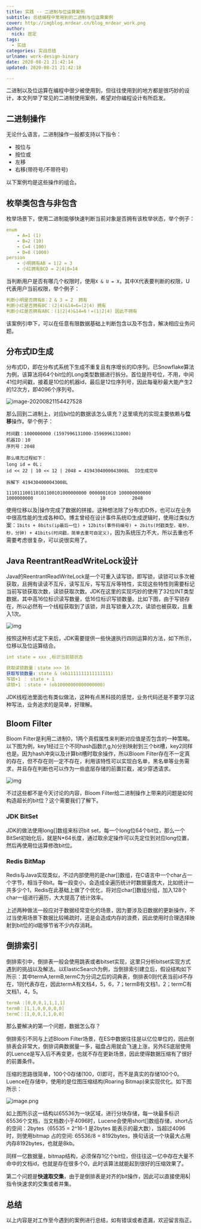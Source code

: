 ```yaml
---
title: 实践 -- 二进制与位运算案例
subtitle: 总结编程中常用到的二进制与位运算案例
cover: http://imgblog.mrdear.cn/blog_mrdear_work.png
author: 
  nick: 屈定
tags:
  - 实战
categories: 实战总结
urlname: work-design-binary
date: 2020-08-21 21:42:14
updated: 2020-08-21 21:42:18

---
```


二进制以及位运算在编程中很少被使用到，但往往使用到的地方都是很巧妙的设计，本文列举了常见的二进制使用案例，希望对你编程设计有所启发。

## 二进制操作

无论什么语言，二进制操作一般都支持以下指令：

- 按位与
- 按位或
- 左移
- 右移(带符号/不带符号)

以下案例均是这些操作的组合。

## 枚举类包含与非包含

枚举场景下，使用二进制能够快速判断当前对象是否拥有该枚举状态，举个例子：

```yaml
enum
	- A=1 (1)
	- B=2 (10)
	- C=4 (100)
	- D=8 (1000)
persion
	- 小明拥有AB = 1|2 = 3
	- 小红拥有BCD = 2|4|8=14
```

当判断用户是否有哪几个权限时，使用`X & U = X`，其中X代表要判断的权限，U代表用户当前权限，举个例子：

```yaml
判断小明是否拥有B：2 & 3 = 2  拥有
判断小红是否拥有BC：(2|4)&14=6=(2|4) 拥有
判断小红是否拥有ABC：(1|2|4)&14=6！=(1|2|4) 因此不拥有
```

该案例引申下，可以在任意有限数据基础上判断包含以及不包含，解决相应业务问题。

## 分布式ID生成

分布式ID，即在分布式系统下生成不重复且有序增长的ID序列。已Snowflake算法为例，该算法将64个bit位的Long类型数据进行拆分。首位是符号位，不用，中间41位时间戳，接着是10位的机器id，最后是12位序列号，因此每毫秒最大能产生2的12次方，即4096个序列号。

![image-20200821154427528](http://imgblog.mrdear.cn/uPic/image-20200821154427528.png-default)

那么回到二进制上，对应bit位的数据该怎么填充？这里填充的实现主要依赖与**位移**操作。举个例子：

```
时间戳：1000000000 (1597996131000-1596996131000)
机器ID：10
序列号：2048

那么填充过程如下：
long id = 0L；
id << 22 | 10 << 12 | 2048 = 4194304000043008L  ID生成完毕

拆解下 4194304000043008L

111011100110101100101000000000 0000001010 100000000000
1000000000                         10          2048
```

使用位移以及|操作完成了数据的拼接。这种想法除了分布式ID外，也可以在业务中很高性能的生成各种ID。博主曾经在设计事件系统ID生成逻辑时，使用过类似方案：`1bits + 8bits(ip最后一位) + 12bits(事件码编号) + 2bits(时戳类型，毫秒，秒，分钟) + 41bits(时间戳，简单去重可自定义)`，因为系统压力不大，所以去重也不需要考虑很复杂，可以说很实用了。

## Java ReentrantReadWriteLock设计

Java的ReentrantReadWriteLock是一个可重入读写锁，即写锁，读锁可以多次被获取，且拥有读读不互斥，读写互斥，写写互斥等特性，实现这些特性则需要标记当前写锁获取次数，读锁获取次数。JDK在这里的实现巧妙的使用了32位INT类型数据，其中高16位标识读写数量，低16位标识写锁数量。比如下图，由于写锁存在，所以必然有一个线程获取到了该锁，并且写锁重入2次，读锁也被获取，且重入1次。

![img](http://imgblog.mrdear.cn/1529281211.png?imageMogr2/thumbnail/!100p)

按照这种形式定下来后，JDK需要提供一些快速执行四则运算的方法，如下所示，位移以及位运算结合。

```yaml 
int state = xxx ,标识当前锁状态

获取读锁数量：state >>> 16
获取写锁数量: state & (ob1111111111111111)
写锁+1 ： state + 1
读锁+1 ：state + (ob10000000000000000)
```

JDK线程池里面也有类似做法，这种有点黑科技的感觉，业务代码还是不要学习这种写法，业务追求的是简单，好理解。

## Bloom Filter

Bloom Filter是利用二进制0，1两个真假属性来判断对应值是否包含的一种策略。以下图为例，key1经过三个不同hash函数(f,g,h)分别映射到三个bit槽，key2同样也是。因为hash冲突以及计算bit槽时取余操作，所以Bloom Filter存在不一定真的存在，但不存在则一定不存在，利用该特性可以实现白名单，黑名单等业务需求，并且存在判断也可以作为一些底层存储的前置拦截，减少穿透请求。

![img](http://imgblog.mrdear.cn/1552347090.png?imageMogr2/thumbnail/!100p)

不过这些都不是今天讨论的内容，Bloom Filter给二进制操作上带来的问题是如何构造超长的bit位？这个需要我们了解下。

### JDK BitSet

JDK的做法使用long[]数组来标识bit set，每一个long位64个bit位，那么一个BitSet初始化后，就是N*64长度，通过取余定操作可以先定位到对应long位置，然后再使用位运算修改bit位。

### Redis BitMap

Redis与Java实现类似，不过内部使用的是char[]数组，在C语言中一个char占一个字节，相当于8bit。每一段变小，会造成全遍历统计时数据量庞大，比如统计一共多少个1，Redis在此基础上做了个优化，将对应char[]数组分组，加入128个char一组进行遍历，大大提高了统计效率。



上述两种做法一般应对于数据经常变化的场景，因为要涉及旧数据的更新操作，不过当使用场景下数据比较稀疏时，还是会造成内存的浪费，因此使用时合理选择映射到bit位的id能够节省不少内存消耗。

## 倒排索引

倒排索引中，倒排表一般会使用跳表或者bitset实现，这里只分析bitset实现方式遇到的挑战以及解法。以ElasticSearch为例，当倒排索引建立后，假设结构如下所示：其中termA,termB,termC为分词之后的词典表，倒排表0则代表当前id不存在，1则代表存在，因此termA有文档4，5，6，7；termB有文档1，2；termC有文档1，4，5。

```yaml
termA :[0,0,0,1,1,1,1]
termB：[1,1,0,0,0,0,0]
termC：[1,0,0,1,1,0,0]
```

那么要解决的第一个问题，数据怎么存？

倒排索引不同与上述Bloom Filter场景，在ES中数据往往是以亿位单位的，因此倒排表会非常大，倒排词典数据量一多，磁盘占用就会飞速上涨，另外ES底层使用的Luence是写入后不再变更，也就不存在更新场景，因此使得数据压缩有了很好的前置条件。

压缩的思路很简单，100个0存储(100，0)即可，而不是真实的存储100个0。Luence在存储中，使用的是位图压缩结构(Roaring Bitmap)来实现优化。如下图所示：

![image.png](http://imgblog.mrdear.cn/uPic/1595688058469-08e83c05-fff2-49ad-880d-bb34f44e1096.png-default)

如上图所示这一结构以65536为一块区域，进行分块存储，每一块最多标识65536个文档，当文档数小于4096时，Lucene会使用short[]数组存储，short占的空间：2bytes（65535 = 2^16-1  是2bytes 能表示的最大数），当超过4096时，则使用bitmap 占的空间: 65536/8 = 8192bytes，换句话说一个块最大占用内存8192bytes，也就是8kb。

同样一亿数据量，bitmap结构，必须保存1亿个bit位，但往往这一亿中存在大量不命中的文档id，也就是存在很多个0，此时该算法就能起到很好的压缩效果了。

第二个问题是**快速取交集**，由于是倒排表是对齐的bit操作，因此可以直接使用&|指令快速求的交集或者并集。

## 总结

以上内容是对工作至今遇到的案例进行总结，如有错误或者遗漏，欢迎留言指正。